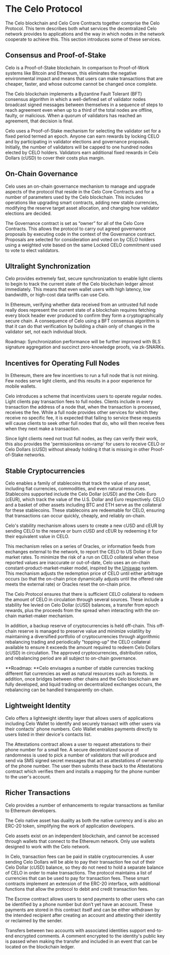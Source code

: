 # The Celo Protocol

The Celo blockchain and Celo Core Contracts together comprise the Celo Protocol. This term describes both what services the decentralized Celo network provides to applications and the way in which nodes in the network cooperate to achieve this. This section introduces some of these services.

## **Consensus and Proof-of-Stake**

Celo is a Proof-of-Stake blockchain. In comparison to Proof-of-Work systems like Bitcoin and Ethereum, this eliminates the negative environmental impact and means that users can make transactions that are cheaper, faster, and whose outcome cannot be changed once complete.

The Celo blockchain implements a Byzantine Fault Tolerant (BFT) consensus algorithm in which a well-defined set of validator nodes broadcast signed messages between themselves in a sequence of steps to reach agreement even when up to a third of the total nodes are offline, faulty, or malicious. When a quorum of validators has reached an agreement, that decision is final.

Celo uses a Proof-of-Stake mechanism for selecting the validator set for a fixed period termed an epoch. Anyone can earn rewards by locking CELO and by participating in validator elections and governance proposals. Initially, the number of validators will be capped to one hundred nodes elected by CELO holders. Validators earn additional fixed rewards in Celo Dollars (cUSD) to cover their costs plus margin.

## **On-Chain Governance**

Celo uses an on-chain governance mechanism to manage and upgrade aspects of the protocol that reside in the Celo Core Contracts and for a number of parameters used by the Celo blockchain. This includes operations like upgrading smart contracts, adding new stable currencies, modifying the reserve target asset allocation, and changing how validator elections are decided.

The Governance contract is set as “owner” for all of the Celo Core Contracts. This allows the protocol to carry out agreed governance proposals by executing code in the context of the Governance contract. Proposals are selected for consideration and voted on by CELO holders using a weighted vote based on the same Locked CELO commitment used to vote to elect validators.

## **Ultralight Synchronization**

Celo provides extremely fast, secure synchronization to enable light clients to begin to track the current state of the Celo blockchain ledger almost immediately. This means that even wallet users with high latency, low bandwidth, or high-cost data tariffs can use Celo.

In Ethereum, verifying whether data received from an untrusted full node really does represent the current state of a blockchain requires fetching every block header ever produced to confirm they form a cryptographically secure chain. A consequence of Celo using a BFT consensus algorithm is that it can do that verification by building a chain only of changes in the validator set, not each individual block.

Roadmap: Synchronization performance will be further improved with BLS signature aggregation and succinct zero-knowledge proofs, via zk-SNARKs.

## **Incentives for Operating Full Nodes**

In Ethereum, there are few incentives to run a full node that is not mining. Few nodes serve light clients, and this results in a poor experience for mobile wallets.

Celo introduces a scheme that incentivizes users to operate regular nodes. Light clients pay transaction fees to full nodes. Clients include in every transaction the address of a node that, when the transaction is processed, receives the fee. While a full node provides other services for which they receive no specific fee, it is expected that failing to service these requests will cause clients to seek other full nodes that do, who will then receive fees when they next make a transaction.

Since light clients need not trust full nodes, as they can verify their work, this also provides the 'permissionless on-ramp' for users to receive CELO or Celo Dollars (cUSD) without already holding it that is missing in other Proof-of-Stake networks.

## **Stable Cryptocurrencies**

Celo enables a family of stablecoins that track the value of any asset, including fiat currencies, commodities, and even natural resources. Stablecoins supported include the Celo Dollar (cUSD) and the Celo Euro (cEUR), which track the value of the U.S. Dollar and Euro respectively. CELO and a basket of other assets including BTC and ETH serve as the collateral for these stablecoins. These stablecoins are redeemable for CELO, ensuring that transactions can occur quickly, cheaply, and reliably on-chain.

Celo's stability mechanism allows users to create a new cUSD and cEUR by sending CELO to the reserve or burn cUSD and cEUR by redeeming it for their equivalent value in CELO.

This mechanism relies on a series of Oracles, or information feeds from exchanges external to the network, to report the CELO to US Dollar or Euro market rates. To minimize the risk of a run on CELO collateral when these reported values are inaccurate or out-of-date, Celo uses an on-chain constant-product-market-maker model, inspired by the[ Uniswap](https://uniswap.io/) system. This mechanism adjusts the redemption price of CELO until either arbitrage occurs (so that the on-chain price dynamically adjusts until the offered rate meets the external rate) or Oracles reset the on-chain price.

The Celo Protocol ensures that there is sufficient CELO collateral to redeem the amount of CELO in circulation through several sources. These include a stability fee levied on Celo Dollar (cUSD) balances, a transfer from epoch rewards, plus the proceeds from the spread when interacting with the on-chain market-maker mechanism.

In addition, a backup reserve of cryptocurrencies is held off-chain. This off-chain reserve is managed to preserve value and minimize volatility by maintaining a diversified portfolio of cryptocurrencies through algorithmic rebalancing trading and periodically "topping-up" the CELO collateral available to ensure it exceeds the amount required to redeem Celo Dollars (cUSD) in circulation. The approved cryptocurrencies, distribution ratios, and rebalancing period are all subject to on-chain governance.

**Roadmap: **Celo envisages a number of stable currencies tracking different fiat currencies as well as natural resources such as forests. In addition, once bridges between other chains and the Celo blockchain are fully developed, and liquid trading on decentralized exchanges occurs, the rebalancing can be handled transparently on-chain.


## **Lightweight Identity**

Celo offers a lightweight identity layer that allows users of applications including Celo Wallet to identify and securely transact with other users via their contacts' phone numbers. Celo Wallet enables payments directly to users listed in their device's contacts list.

The Attestations contract allows a user to request attestations to their phone number for a small fee. A secure decentralized source of randomness is used to pick a number of validators that will produce and send via SMS signed secret messages that act as attestations of ownership of the phone number. The user then submits these back to the Attestations contract which verifies them and installs a mapping for the phone number to the user's account.


## **Richer Transactions**

Celo provides a number of enhancements to regular transactions as familiar to Ethereum developers.

The Celo native asset has duality as both the native currency and is also an ERC-20 token, simplifying the work of application developers.

Celo assets exist on an independent blockchain, and cannot be accessed through wallets that connect to the Ethereum network. Only use wallets designed to work with the Celo network.

In Celo, transaction fees can be paid in stable cryptocurrencies. A user sending Celo Dollars will be able to pay their transaction fee out of their Celo Dollar (cUSD) balance, so they do not need to hold a separate balance of CELO in order to make transactions. The protocol maintains a list of currencies that can be used to pay for transaction fees. These smart contracts implement an extension of the ERC-20 interface, with additional functions that allow the protocol to debit and credit transaction fees.

The Escrow contract allows users to send payments to other users who can be identified by a phone number but don’t yet have an account. These payments are stored in this contract itself and can be either withdrawn by the intended recipient after creating an account and attesting their identity or reclaimed by the sender.

Transfers between two accounts with associated identities support end-to-end encrypted comments. A comment encrypted to the identity's public key is passed when making the transfer and included in an event that can be located on the blockchain ledger.
